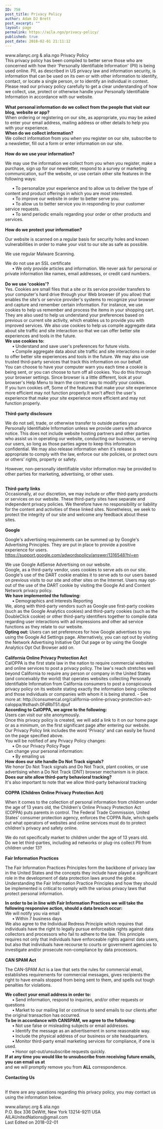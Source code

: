 ```yaml
---
ID: 758
post_title: Privacy Policy
author: Adam DJ Brett
post_excerpt: ""
layout: page
permalink: https://aila.ngo/privacy-policy/
published: true
post_date: 2018-02-01 21:11:12
---
```

<div id="ppHeader">www.ailanyc.org &amp; alia.ngo Privacy Policy</div>
<div id="ppBody">
<div></div>
<div></div>
<div class="innerText">This privacy policy has been compiled to better serve those who are concerned with how their 'Personally Identifiable Information' (PII) is being used online. PII, as described in US privacy law and information security, is information that can be used on its own or with other information to identify, contact, or locate a single person, or to identify an individual in context. Please read our privacy policy carefully to get a clear understanding of how we collect, use, protect or otherwise handle your Personally Identifiable Information in accordance with our website.</div>
&nbsp;
<div class="grayText"><strong>What personal information do we collect from the people that visit our blog, website or app?</strong></div>
<div class="innerText">When ordering or registering on our site, as appropriate, you may be asked to enter your email address, mailing address or other details to help you with your experience.</div>
<div class="grayText"><strong>When do we collect information?</strong></div>
<div class="innerText">We collect information from you when you register on our site, subscribe to a newsletter, fill out a form or enter information on our site.</div>
&nbsp;
<div class="grayText"><strong>How do we use your information?</strong></div>
<div class="innerText">

We may use the information we collect from you when you register, make a purchase, sign up for our newsletter, respond to a survey or marketing communication, surf the website, or use certain other site features in the following ways:

</div>
<div class="innerText">      <strong>•</strong> To personalize your experience and to allow us to deliver the type of content and product offerings in which you are most interested.</div>
<div class="innerText">      <strong>•</strong> To improve our website in order to better serve you.</div>
<div class="innerText">      <strong>•</strong> To allow us to better service you in responding to your customer service requests.</div>
<div class="innerText">      <strong>•</strong> To send periodic emails regarding your order or other products and services.</div>
&nbsp;
<div class="grayText"><strong>How do we protect your information?</strong></div>
<div class="innerText">

Our website is scanned on a regular basis for security holes and known vulnerabilities in order to make your visit to our site as safe as possible.

</div>
<div class="innerText">

We use regular Malware Scanning.

</div>
<div class="innerText">We do not use an SSL certificate</div>
<div class="innerText">      <strong>•</strong> We only provide articles and information. We never ask for personal or private information like names, email addresses, or credit card numbers.</div>
&nbsp;
<div class="grayText"><strong>Do we use 'cookies'?</strong></div>
<div class="innerText">Yes. Cookies are small files that a site or its service provider transfers to your computer's hard drive through your Web browser (if you allow) that enables the site's or service provider's systems to recognize your browser and capture and remember certain information. For instance, we use cookies to help us remember and process the items in your shopping cart. They are also used to help us understand your preferences based on previous or current site activity, which enables us to provide you with improved services. We also use cookies to help us compile aggregate data about site traffic and site interaction so that we can offer better site experiences and tools in the future.</div>
<div class="innerText"><strong>We use cookies to:</strong></div>
<div class="innerText">      <strong>•</strong> Understand and save user's preferences for future visits.</div>
<div class="innerText">      <strong>•</strong> Compile aggregate data about site traffic and site interactions in order to offer better site experiences and tools in the future. We may also use trusted third-party services that track this information on our behalf.</div>
<div class="innerText">You can choose to have your computer warn you each time a cookie is being sent, or you can choose to turn off all cookies. You do this through your browser settings. Since browser is a little different, look at your browser's Help Menu to learn the correct way to modify your cookies.</div>
<div class="innerText">If you turn cookies off, Some of the features that make your site experience more efficient may not function properly.It won't affect the user's experience that make your site experience more efficient and may not function properly.</div>
&nbsp;
<div class="grayText"><strong>Third-party disclosure</strong></div>
<div class="innerText">

We do not sell, trade, or otherwise transfer to outside parties your Personally Identifiable Information unless we provide users with advance notice. This does not include website hosting partners and other parties who assist us in operating our website, conducting our business, or serving our users, so long as those parties agree to keep this information confidential. We may also release information when it's release is appropriate to comply with the law, enforce our site policies, or protect ours or others' rights, property or safety.

However, non-personally identifiable visitor information may be provided to other parties for marketing, advertising, or other uses.

</div>
&nbsp;
<div class="grayText"><strong>Third-party links</strong></div>
<div class="innerText">Occasionally, at our discretion, we may include or offer third-party products or services on our website. These third-party sites have separate and independent privacy policies. We therefore have no responsibility or liability for the content and activities of these linked sites. Nonetheless, we seek to protect the integrity of our site and welcome any feedback about these sites.</div>
&nbsp;
<div class="blueText"><strong>Google</strong></div>
<div class="innerText">

Google's advertising requirements can be summed up by Google's Advertising Principles. They are put in place to provide a positive experience for users. https://support.google.com/adwordspolicy/answer/1316548?hl=en

</div>
<div class="innerText">We use Google AdSense Advertising on our website.</div>
<div class="innerText">Google, as a third-party vendor, uses cookies to serve ads on our site. Google's use of the DART cookie enables it to serve ads to our users based on previous visits to our site and other sites on the Internet. Users may opt-out of the use of the DART cookie by visiting the Google Ad and Content Network privacy policy.</div>
<div class="innerText"><strong>We have implemented the following:</strong></div>
<div class="innerText">      <strong>•</strong> Demographics and Interests Reporting</div>
<div class="innerText">We, along with third-party vendors such as Google use first-party cookies (such as the Google Analytics cookies) and third-party cookies (such as the DoubleClick cookie) or other third-party identifiers together to compile data regarding user interactions with ad impressions and other ad service functions as they relate to our website.</div>
<div class="innerText"><strong>Opting out:</strong>
Users can set preferences for how Google advertises to you using the Google Ad Settings page. Alternatively, you can opt out by visiting the Network Advertising Initiative Opt Out page or by using the Google Analytics Opt Out Browser add on.</div>
&nbsp;
<div class="blueText"><strong>California Online Privacy Protection Act</strong></div>
<div class="innerText">CalOPPA is the first state law in the nation to require commercial websites and online services to post a privacy policy. The law's reach stretches well beyond California to require any person or company in the United States (and conceivably the world) that operates websites collecting Personally Identifiable Information from California consumers to post a conspicuous privacy policy on its website stating exactly the information being collected and those individuals or companies with whom it is being shared. - See more at: http://consumercal.org/california-online-privacy-protection-act-caloppa/#sthash.0FdRbT51.dpuf</div>
<div class="innerText"><strong>According to CalOPPA, we agree to the following:</strong></div>
<div class="innerText">Users can visit our site anonymously.</div>
<div class="innerText">Once this privacy policy is created, we will add a link to it on our home page or as a minimum, on the first significant page after entering our website.</div>
<div class="innerText">Our Privacy Policy link includes the word 'Privacy' and can easily be found on the page specified above.</div>
<div class="innerText">You will be notified of any Privacy Policy changes:</div>
<div class="innerText">      <strong>•</strong> On our Privacy Policy Page</div>
<div class="innerText">Can change your personal information:</div>
<div class="innerText">      <strong>•</strong> By emailing us</div>
<div class="innerText"><strong>How does our site handle Do Not Track signals?</strong></div>
<div class="innerText">We honor Do Not Track signals and Do Not Track, plant cookies, or use advertising when a Do Not Track (DNT) browser mechanism is in place.</div>
<div class="innerText"><strong>Does our site allow third-party behavioral tracking?</strong></div>
<div class="innerText">It's also important to note that we allow third-party behavioral tracking</div>
&nbsp;
<div class="blueText"><strong>COPPA (Children Online Privacy Protection Act)</strong></div>
<div class="innerText">

When it comes to the collection of personal information from children under the age of 13 years old, the Children's Online Privacy Protection Act (COPPA) puts parents in control. The Federal Trade Commission, United States' consumer protection agency, enforces the COPPA Rule, which spells out what operators of websites and online services must do to protect children's privacy and safety online.

</div>
<div class="innerText">We do not specifically market to children under the age of 13 years old.</div>
<div class="innerText">Do we let third-parties, including ad networks or plug-ins collect PII from children under 13?</div>
&nbsp;
<div class="blueText"><strong>Fair Information Practices</strong></div>
<div class="innerText">

The Fair Information Practices Principles form the backbone of privacy law in the United States and the concepts they include have played a significant role in the development of data protection laws around the globe. Understanding the Fair Information Practice Principles and how they should be implemented is critical to comply with the various privacy laws that protect personal information.

</div>
<div class="innerText"><strong>In order to be in line with Fair Information Practices we will take the following responsive action, should a data breach occur:</strong></div>
<div class="innerText">We will notify you via email</div>
<div class="innerText">      <strong>•</strong> Within 7 business days</div>
<div class="innerText">We also agree to the Individual Redress Principle which requires that individuals have the right to legally pursue enforceable rights against data collectors and processors who fail to adhere to the law. This principle requires not only that individuals have enforceable rights against data users, but also that individuals have recourse to courts or government agencies to investigate and/or prosecute non-compliance by data processors.</div>
&nbsp;
<div class="blueText"><strong>CAN SPAM Act</strong></div>
<div class="innerText">

The CAN-SPAM Act is a law that sets the rules for commercial email, establishes requirements for commercial messages, gives recipients the right to have emails stopped from being sent to them, and spells out tough penalties for violations.

</div>
<div class="innerText"><strong>We collect your email address in order to:</strong></div>
<div class="innerText">      <strong>•</strong> Send information, respond to inquiries, and/or other requests or questions</div>
<div class="innerText">      <strong>•</strong> Market to our mailing list or continue to send emails to our clients after the original transaction has occurred.</div>
<div class="innerText"><strong>To be in accordance with CANSPAM, we agree to the following:</strong></div>
<div class="innerText">      <strong>•</strong> Not use false or misleading subjects or email addresses.</div>
<div class="innerText">      <strong>•</strong> Identify the message as an advertisement in some reasonable way.</div>
<div class="innerText">      <strong>•</strong> Include the physical address of our business or site headquarters.</div>
<div class="innerText">      <strong>•</strong> Monitor third-party email marketing services for compliance, if one is used.</div>
<div class="innerText">      <strong>•</strong> Honor opt-out/unsubscribe requests quickly.</div>
<div class="innerText"><strong>
If at any time you would like to unsubscribe from receiving future emails, you can email us at</strong></div>
and we will promptly remove you from <strong>ALL</strong> correspondence.

</div>
&nbsp;
<div class="blueText"><strong>Contacting Us</strong></div>
&nbsp;
<div class="innerText">

If there are any questions regarding this privacy policy, you may contact us using the information below.

</div>
<div class="innerText">www.ailanyc.org &amp; alia.ngo</div>
<div class="innerText">P.O. Box 336
DeWitt, New York 13214-9211 USA</div>
<div class="innerText">AILAUnitedNations@gmail.com</div>
<div class="innerText">Last Edited on 2018-02-01</div>
